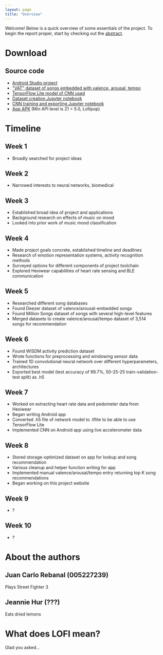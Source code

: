 ```yaml
---
layout: page
title: "Overview"
---
```

Welcome! Below is a quick overview of some essentials of the project. To begin the report proper, start by checking out the <a href="{{ '/abstract' | prepend: site.baseurl | prepend: site.url }}">abstract</a>.


# Download

## Source code

* <a href="https://github.com/m202a-winter19-lofi/lofi">Android Studio project</a>
* <a href="https://github.com/m202a-winter19-lofi/lofi/tree/master/app/src/main/assets">"VAT" dataset of songs embedded with valence, arousal, tempo</a>
* <a href="https://github.com/m202a-winter19-lofi/lofi/blob/master/app/src/main/assets/activity_recognizer_4.tflite">TensorFlow Lite model of CNN used</a>
* <a href="https://github.com/jcr179/misc/blob/master/dataset_creation.ipynb">Dataset creation Jupyter notebook</a>
* <a href="https://github.com/jcr179/misc/blob/master/CNN_6.ipynb">CNN training and exporting Jupyter notebook</a>
* <a href="https://github.com/m202a-winter19-lofi/lofi/blob/master/app/build/outputs/apk/debug/app-debug.apk">App APK</a> (Min API level is 21 = 5.0, Lollipop)




# Timeline 

## Week 1
* Broadly searched for project ideas 

## Week 2 
* Narrowed interests to neural networks, biomedical 

## Week 3
* Established broad idea of project and applications 
* Background research on effects of music on mood 
* Looked into prior work of music mood classification

## Week 4
* Made project goals concrete, established timeline and deadlines 
* Research of emotion representation systems, activity recognition methods 
* Surveyed options for different components of project toolchain 
* Explored Hexiwear capabilities of heart rate sensing and BLE communication

## Week 5
* Researched different song databases
* Found Deezer dataset of valence/arousal-embedded songs 
* Found Million Songs dataset of songs with several high-level features 
* Merged datasets to create valence/arousal/tempo dataset of 3,514 songs for recommendation

## Week 6
* Found WISDM activity prediction dataset 
* Wrote functions for preprocessing and windowing sensor data 
* Trained 1D convolutional neural network over different hyperparameters, architectures
* Exported best model (test accuracy of 99.7%, 50-25-25 train-validation-test split) as .h5

## Week 7
* Worked on extracting heart rate data and pedometer data from Hexiwear 
* Began writing Android app 
* Converted .h5 file of network model to .tflite to be able to use TensorFlow Lite 
* Implemented CNN on Android app using live accelerometer data 

## Week 8 
* Stored storage-optimized dataset on app for lookup and song recommendation
* Various cleanup and helper function writing for app 
* Implemented manual valence/arousal/tempo entry returning top K song recommendations
* Began working on this project website 

## Week 9
* ?

## Week 10
* ?




# About the authors

## Juan Carlo Rebanal (005227239)

Plays Street Fighter 3

## Jeannie Hur (???)

Eats dried lemons

# What does LOFI mean? 

Glad you asked...